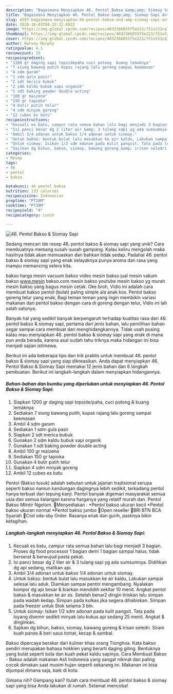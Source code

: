 ```yaml
---
description: "Bagaimana Menyiapkan 46. Pentol Bakso &amp;amp; Siomay Sapi Anti Gagal"
title: "Bagaimana Menyiapkan 46. Pentol Bakso &amp;amp; Siomay Sapi Anti Gagal"
slug: 4597-bagaimana-menyiapkan-46-pentol-bakso-and-amp-siomay-sapi-anti-gagal
date: 2020-10-03T08:32:12.692Z
image: https://img-global.cpcdn.com/recipes/4032366055f5e223/751x532cq70/46-pentol-bakso-siomay-sapi-foto-resep-utama.jpg
thumbnail: https://img-global.cpcdn.com/recipes/4032366055f5e223/751x532cq70/46-pentol-bakso-siomay-sapi-foto-resep-utama.jpg
cover: https://img-global.cpcdn.com/recipes/4032366055f5e223/751x532cq70/46-pentol-bakso-siomay-sapi-foto-resep-utama.jpg
author: Harvey Murphy
ratingvalue: 4.1
reviewcount: 15
recipeingredient:
- "1200 gr daging sapi topsidepaha cuci potong  buang lemaknya"
- "7 siung bawang putih kupas rajang lalu goreng sampai keemasan"
- "4 sdm garam"
- "1 sdm gula pasir"
- "2 sdt merica bubuk"
- "2 sdm kaldu bubuk sapi organik"
- "1 sdt baking powder double acting"
- "100 gr maizena"
- "150 gr tapioka"
- "4 butir putih telur"
- "4 sdm minyak goreng"
- "12 cubes es batu"
recipeinstructions:
- "Kecuali es batu, campur rata semua bahan lalu bagi menjadi 3 bagian. Proses dg food processor 1 bagian demi 1 bagian sampai halus, tidak berserat &amp; berwujud pasta pekat."
- "Isi panci besar dg 2 liter air &amp; 3 tulang sapi yg ada sumsumnya. Didihkan dg api sedang, matikan api."
- "Ambil 3/4 adonan untuk bakso 1/4 adonan untuk siomay."
- "Untuk bakso: bentuk bulat lalu masukkan ke air kaldu, Lakukan sampai selesai lalu aduk. Diamkan sampai pentol mengambang. Nyalakan kompor dg api besar &amp; biarkan mendidih sekitar 10 menit. Angkat pentol bakso &amp; masukkan ke air es. Setelah benar2 dingin tiriskan lalu simpan pada wadah kedap. Simpan pada kulkas jika segera dihabiskan. Simpan pada freezer untuk Stok selama 3 bln."
- "Untuk siomay: Isikan 1/2 sdm adonan pada kulit pangsit. Tata pada loyang disemir sedikit minyak lalu kukus api sedang 25 menit. Angkat &amp; dinginkan."
- "Sajikan dg bihun, bakso, siomay, bawang goreng &amp; irisan seledri. Siram kuah panas &amp; beri saus tomat, kecap &amp; sambal."
categories:
- Resep
tags:
- 46
- pentol
- bakso

katakunci: 46 pentol bakso 
nutrition: 133 calories
recipecuisine: Indonesian
preptime: "PT28M"
cooktime: "PT30M"
recipeyield: "4"
recipecategory: Lunch

---
```



![46. Pentol Bakso &amp; Siomay Sapi](https://img-global.cpcdn.com/recipes/4032366055f5e223/751x532cq70/46-pentol-bakso-siomay-sapi-foto-resep-utama.jpg)

Sedang mencari ide resep 46. pentol bakso &amp; siomay sapi yang unik? Cara membuatnya memang susah-susah gampang. Kalau keliru mengolah maka hasilnya tidak akan memuaskan dan bahkan tidak sedap. Padahal 46. pentol bakso &amp; siomay sapi yang enak selayaknya punya aroma dan rasa yang mampu memancing selera kita.

bakso harga mesin vacuum bakso video mesin bakso jual mesin vakum bakso www.mesin bakso.com mesin bakso youtube mesin bakso yg murah mesin bakso yang bagus mesin cetak. Oke broh, Vidio ini adalah cara membuat bakso pentol (bulat) paling simple ala anak kos. Pentol bakso goreng telur yang enak, Bagi teman teman yang ingin membikin variasi makanan dari pentol bakso dengan cara di goreng dengan telur, Vidio ini lah salah satunya.

Banyak hal yang sedikit banyak berpengaruh terhadap kualitas rasa dari 46. pentol bakso &amp; siomay sapi, pertama dari jenis bahan, lalu pemilihan bahan segar sampai cara membuat dan menghidangkannya. Tidak usah pusing kalau mau menyiapkan 46. pentol bakso &amp; siomay sapi yang enak di mana pun anda berada, karena asal sudah tahu triknya maka hidangan ini bisa menjadi sajian istimewa.


Berikut ini ada beberapa tips dan trik praktis untuk membuat 46. pentol bakso &amp; siomay sapi yang siap dikreasikan. Anda dapat menyiapkan 46. Pentol Bakso &amp; Siomay Sapi memakai 12 jenis bahan dan 6 langkah pembuatan. Berikut ini langkah-langkah dalam menyiapkan hidangannya.

<!--inarticleads1-->

##### Bahan-bahan dan bumbu yang diperlukan untuk menyiapkan 46. Pentol Bakso &amp; Siomay Sapi:

1. Siapkan 1200 gr daging sapi topside/paha, cuci potong &amp; buang lemaknya
1. Sediakan 7 siung bawang putih, kupas rajang lalu goreng sampai keemasan
1. Ambil 4 sdm garam
1. Sediakan 1 sdm gula pasir
1. Siapkan 2 sdt merica bubuk
1. Gunakan 2 sdm kaldu bubuk sapi organik
1. Gunakan 1 sdt baking powder double acting
1. Ambil 100 gr maizena
1. Sediakan 150 gr tapioka
1. Gunakan 4 butir putih telur
1. Siapkan 4 sdm minyak goreng
1. Ambil 12 cubes es batu


Pentol (Bakso tusuk) adalah sebutan untuk jajanan tradisional serupa seperti bakso namun kandungan dagingnya lebih sedikit, terkadang pentol hanya terbuat dari tepung kanji. Pentol banyak digemari masyarakat semua usia dan semua kalangan karena harganya yang relatif murah dan. Pentol Bakso Mlintir Ngelom. 💞Menyediakan : *Pentol bakso ukuran kecil *Pentol bakso ukuran normal *Pentol bakso jumbo 💞Open reseller 🏧BRI BTN BCA Syariah 🚴Cod sda-sby Order. Rasanya enak dan gurih, pastinya bikin ketagihan. 

<!--inarticleads2-->

##### Langkah-langkah menyiapkan 46. Pentol Bakso &amp; Siomay Sapi:

1. Kecuali es batu, campur rata semua bahan lalu bagi menjadi 3 bagian. Proses dg food processor 1 bagian demi 1 bagian sampai halus, tidak berserat &amp; berwujud pasta pekat.
1. Isi panci besar dg 2 liter air &amp; 3 tulang sapi yg ada sumsumnya. Didihkan dg api sedang, matikan api.
1. Ambil 3/4 adonan untuk bakso 1/4 adonan untuk siomay.
1. Untuk bakso: bentuk bulat lalu masukkan ke air kaldu, Lakukan sampai selesai lalu aduk. Diamkan sampai pentol mengambang. Nyalakan kompor dg api besar &amp; biarkan mendidih sekitar 10 menit. Angkat pentol bakso &amp; masukkan ke air es. Setelah benar2 dingin tiriskan lalu simpan pada wadah kedap. Simpan pada kulkas jika segera dihabiskan. Simpan pada freezer untuk Stok selama 3 bln.
1. Untuk siomay: Isikan 1/2 sdm adonan pada kulit pangsit. Tata pada loyang disemir sedikit minyak lalu kukus api sedang 25 menit. Angkat &amp; dinginkan.
1. Sajikan dg bihun, bakso, siomay, bawang goreng &amp; irisan seledri. Siram kuah panas &amp; beri saus tomat, kecap &amp; sambal.


Bakso dipercaya berakar dari kuliner khas orang Tionghoa. Kata bakso sendiri merupakan bahasa hokkien yang berarti daging giling. Bentuknya yang bulat seperti bola dan kuah pekat kaldu sapinya. Cara Membuat Bakso - Bakso adalah makanan Asli Indonesia yang sangat nikmat dan paling cocok dimakan saat musim hujan seperti sekarang ini. Makanan ini bisa dijumpai dimana saja, baik di kota. 

Gimana nih? Gampang kan? Itulah cara membuat 46. pentol bakso &amp; siomay sapi yang bisa Anda lakukan di rumah. Selamat mencoba!
